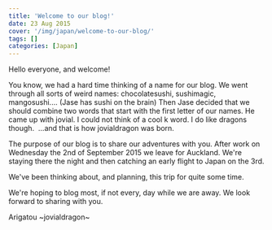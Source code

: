 ```yaml
---
title: 'Welcome to our blog!'
date: 23 Aug 2015
cover: '/img/japan/welcome-to-our-blog/'
tags: []
categories: [Japan]
---
```


Hello everyone, and welcome!

You know, we had a hard time thinking of a name for our blog. We went through all sorts of weird names: chocolatesushi, sushimagic, mangosushi.... (Jase has sushi on the brain) Then Jase decided that we should combine two words that start with the first letter of our names. He came up with jovial. I could not think of a cool k word. I do like dragons though.  ...and that is how jovialdragon was born.

The purpose of our blog is to share our adventures with you. After work on Wednesday the 2nd of September 2015 we leave for Auckland. We're staying there the night and then catching an early flight to Japan on the 3rd.

We've been thinking about, and planning, this trip for quite some time.

We're hoping to blog most, if not every, day while we are away. We look forward to sharing with you.

Arigatou ~jovialdragon~